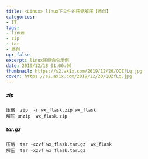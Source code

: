 ```yaml
---
title: <Linux> linux下文件的压缩解压【原创】
categories:
- IT
tags: 
- linux
- zip
- tar
- 原创
up: false
excerpt: linux压缩命令示例
date: 2019/12/18 01:00:00
thumbnail: https://s2.ax1x.com/2019/12/20/QOZfLq.jpg
cover: https://s2.ax1x.com/2019/12/20/QOZfLq.jpg
---
```

##### zip
    压缩  zip  -r wx_flask.zip wx_flask
    解压 unzip  wx_flask.zip
##### tar.gz
    压缩  tar -czvf wx_flask.tar.gz  wx_flask
    解压  tar -xzvf wx_flask.tar.gz
